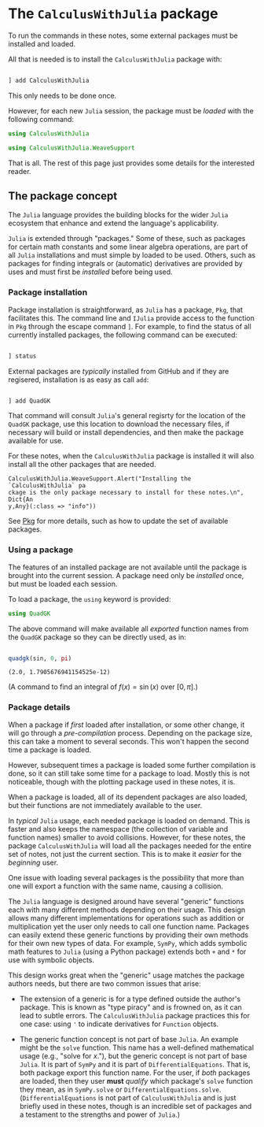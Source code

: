 # The `CalculusWithJulia` package

To run the commands in  these notes, some external packages must be installed and loaded.

All that is needed is to install the `CalculusWithJulia` package  with:

````julia

] add CalculusWithJulia
````




This only needs to be done once.


However, for each new `Julia` session, the package must be *loaded* with the following command:

````julia
using CalculusWithJulia
````



````julia
using CalculusWithJulia.WeaveSupport
````





That is all. The rest of this page just provides some details for the interested reader.


## The package concept


The `Julia` language provides the building blocks for the wider `Julia` ecosystem that enhance and extend the language's applicability.

`Julia` is extended through "packages." Some of these, such as packages for certain math constants and some linear algebra operations, are part of all `Julia` installations and must simple by loaded to be used. Others, such as packages for finding integrals or (automatic) derivatives are provided by uses and must first be *installed* before being used.

### Package installation

Package installation is straightforward, as `Julia` has a package, `Pkg`, that facilitates this. The command line and `IJulia` provide access to the function in `Pkg` through the escape command `]`. For example, to find the status of all currently installed packages, the following command can be executed:

````julia

] status
````




External packages are *typically* installed from GitHub and if they are regisered, installation is as easy as call `add`:

````julia

] add QuadGK
````




That command will consult `Julia`'s general regisrty for the location of the `QuadGK` package, use this location to download the necessary files, if necessary will build or install dependencies, and then make the package available for use.

For these notes, when the `CalculusWithJulia` package is installed it will also install all the other packages that are needed.

````
CalculusWithJulia.WeaveSupport.Alert("Installing the `CalculusWithJulia` pa
ckage is the only package necessary to install for these notes.\n", Dict{An
y,Any}(:class => "info"))
````





See [Pkg](https://docs.julialang.org/en/v1/stdlib/Pkg/index.html) for more details, such as how to update the set of available packages.


### Using a package

The features of an installed package are not available until the package is brought into the current session. A package need only be *installed* once, but must be loaded each session.

To load a package, the `using` keyword is provided:

````julia
using QuadGK
````





The above command will make available all *exported* function names from the `QuadGK` package so they can be directly used, as in:

````julia

quadgk(sin, 0, pi)
````


````
(2.0, 1.7905676941154525e-12)
````





(A command to find an integral of $f(x) = \sin(x)$ over $[0, \pi]$.)



### Package details

When a package if *first* loaded after installation, or some other change, it will go through a *pre-compilation* process. Depending on the package size, this can take a moment to several seconds. This won't happen the second time a package is loaded.


However, subsequent times a package is loaded some further compilation is done, so it can still take some time for a package to load. Mostly this is not noticeable, though with the plotting package used in these notes, it is.


When a package is loaded, all of its dependent packages are also loaded, but their functions are not immediately available to the user.


In *typical* `Julia` usage, each needed package is loaded on demand. This is faster and also keeps the namespace (the collection of variable and function names) smaller to avoid collisions. However, for these notes, the package `CalculusWithJulia` will load all the packages needed for the entire set of notes, not just the current section. This is to make it *easier* for the *beginning* user.

One issue with loading several packages is the possibility that more than one will export a function with the same name, causing a collision.

The `Julia` language is designed around have several "generic" functions each with many different methods depending on their usage. This design allows many different implementations for operations such as addition or multiplication yet the user only needs to call one function name. Packages can easily extend these generic functions by providing their own methods for their own new types of data. For example, `SymPy`, which adds symbolic math features to `Julia` (using a Python package) extends both `+` and `*` for use with symbolic objects.

This design works great when the "generic" usage matches the package authors needs, but there are two common issues that arise:

* The extension of a generic is for a type defined outside the author's package. This is known as "type piracy" and is frowned on, as it can lead to subtle errors. The `CalculusWithJulia` package practices this for one case: using `'` to indicate derivatives for `Function` objects.

* The generic function concept is not part of base `Julia`. An example might be the `solve` function. This name has a well-defined mathematical usage (e.g., "solve for $x$."), but the generic concept is not part of base `Julia`. It is part of `SymPy` and it is part of `DifferentialEquations`. That is, both package export this function name. For the user, if *both* packages are loaded, then they user **must** *qualify* which package's `solve` function they mean, as in `SymPy.solve` or `DifferentialEquations.solve`. (`DifferentialEquations` is not part of `CalculusWithJulia` and is just briefly used in these notes, though is an incredible set of packages and a testament to the strengths and power of `Julia`.)
